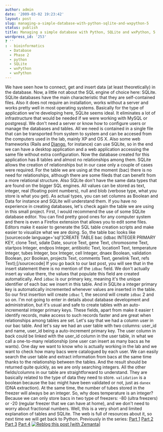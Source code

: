 ```yaml
---
author: admin
date: '2009-03-02 19:23:42'
layout: post
slug: managing-a-simple-database-with-python-sqlite-and-wxpython-5
status: publish
title: Managing a simple database with Python, SQLite and wxPython, 5
wordpress_id: '253'
? ''
: - bioinformatics
  - Database
  - Phase 2
  - python
  - SQLite
  - wxPython
  - wxPython
---
```


We have seen how to connect, get and insert data (at least
theoretically) in the database. Now, a little not about the SQL engine
of choice here: SQLite. SQLite databases have the main characteristic
that they are self-contained files. Also it does not require an
installation, works without a server and works pretty well in most
operating systems. Basically for the type of application we're
developing here, SQLite seems ideal. It eliminates a lot of
infrastructure that would be needed if we were working with MySQL or
postgresql. We don't need a server or know how to configure users or
manage the databases and tables. All we need is contained in a single
file that can be transported from system to system and can be accesed
from the computers used in the lab, mainly XP and OS X. Also some web
frameworks (Rails and
[Django](http://www.djangoproject.com "Django (web framework)"), for
instance) can use SQLite, so in the end we can have a desktop
application and a web application accessing the same file without extra
configuration. Now the database created for this application has 8
tables and almost no relationships among them. SQLite allows the
creation of relationships but in our case only a couple of cases were
required. For the table we are using at the moment (bac) there is no
need for relationships, although there are some fileds that can benefit
from a more relational structure. Also SQLite don't have the same data
types that are found on the bigger SQL engines. All values can be stored
as text, integer, real (floating point numbers), null and blob (verbose
type, what you store is what you get). As actual types, you can set
columns as Boolean and Data for instance and SQLite will understand
them. If you have no experience in creating databases, let's check again
the table we are using in this small project. First, I would recommend
the use of some SQLite database editor. You can find pretty good ones
for any computer system and there is even a Firefox extension that
allows you to edit some files. Editors make it easier to generate the
SQL table creation scripts and make easier to visualize what we are
doing. So, the table bac looks like [sourcecode language='sql']CREATE
TABLE bac (idbac INTEGER PRIMARY KEY, clone Text, sdate Date, source
Text, gene Text, chromosome Text, startpos Integer, endpos Integer,
antibiotic Text, location1 Text, temperature Integer, tubes Integer, box
Integer, cell Integer, dnaex Boolean, validation Boolean, pcr Boolean,
projects Text, comments Text, genelink Text, refs Text);[/sourcecode] If
you go back to our last post, you will see that in the insert statement
there is no mention of the `idbac` field. We don't actually insert ay
value there, the values that populate this field are created
automatically. And `idbac` is our primary key, meaning it's the unique
identifier of each bac we insert in this table. And in SQLite a integer
primary key is automatically incremented whenever values are inserted in
the table. So our first insertion will create `idbac` 1, the second will
create `idbac` 2 and so on. I'm not going to enter in details about
database development and administration, but it's usual and safe to
create tables with an auto-incremental integer primary keys. These
fields, apart from make it easier t identify records, make access to
such records faster and are great when relationships among tables are
set. Let's say that we had a column user in our bac table. And let's say
we had an user table with two columns: user\_id and name, user\_id being
a auto-increment primary key. The user column in back could be linked
with the user\_id column in the user table, in what we call a
one-to-many relationship (one user can insert as many bacs as he wants).
One day we want to know who is actually working in the lab and we want
to check how many bacs were catalogued by each user. We can easily
search the user table and extract information from bacs at the same time
thanks to the relationship between the tables. And the result should be
returned quite quickly, as we are only searching integers. All the other
fields/columns in our table are straightforward to understand. They are
basically related to the type of data they need to store. `validation`
is a boolean because the bac might have been validated or not, just as
`danex` (DNA extraction). At the same time, the number of tubes stored
in the freezer will always be an integer. So, why does temperature is an
integer? Because we can only store bacs in two type of freezers: -80
(ultra freezers) or -20 (regular freezer that we can have at home), and
we don't need to worry about fractional numbers. Well, this is a very
short and limited explanation of tables and SQLite. The web is full of
resources about it, so next time we will get back to Python. Previously
in the series: [Part
1](http://python.genedrift.org/2009/02/09/managing-a-simple-database-with-python-sqlite-and-wxpython-1/)
[Part
2](http://python.genedrift.org/2009/02/17/managing-a-simple-database-with-python-sqlite-and-wxpython-2/)
[Part
3](http://python.genedrift.org/2009/02/18/managing-a-simple-database-with-python-sqlite-and-wxpython-3/)
[Part
4](http://python.genedrift.org/2009/03/02/managing-a-simple-database-with-python-sqlite-and-wxpython-4/)
[![Reblog this post [with
Zemanta]](http://img.zemanta.com/reblog_e.png?x-id=4be1389f-5603-4b76-961b-b79d985066cc)](http://reblog.zemanta.com/zemified/4be1389f-5603-4b76-961b-b79d985066cc/ "Zemified by Zemanta")
